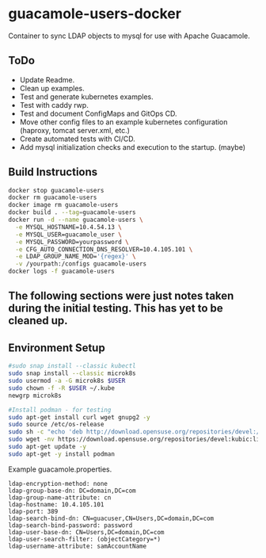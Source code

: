 # guacamole-users-docker
 Container to sync LDAP objects to mysql for use with Apache Guacamole.

## ToDo
- Update Readme.
- Clean up examples.
- Test and generate kubernetes examples.
- Test with caddy rwp.
- Test and document ConfigMaps and GitOps CD.
- Move other config files to an example kubernetes configuration (haproxy, tomcat server.xml, etc.)
- Create automated tests with CI/CD.
- Add mysql initialization checks and execution to the startup. (maybe)

## Build Instructions
```bash
docker stop guacamole-users
docker rm guacamole-users
docker image rm guacamole-users
docker build . --tag=guacamole-users
docker run -d --name guacamole-users \
  -e MYSQL_HOSTNAME=10.4.54.13 \
  -e MYSQL_USER=guacamole_user \
  -e MYSQL_PASSWORD=yourpassword \
  -e CFG_AUTO_CONNECTION_DNS_RESOLVER=10.4.105.101 \
  -e LDAP_GROUP_NAME_MOD='{regex}' \
  -v /yourpath:/configs guacamole-users
docker logs -f guacamole-users
```

## The following sections were just notes taken during the initial testing. This has yet to be cleaned up.

## Environment Setup

```bash
#sudo snap install --classic kubectl
sudo snap install --classic microk8s
sudo usermod -a -G microk8s $USER
sudo chown -f -R $USER ~/.kube
newgrp microk8s

#Install podman - for testing
sudo apt-get install curl wget gnupg2 -y
sudo source /etc/os-release
sudo sh -c "echo 'deb http://download.opensuse.org/repositories/devel:/kubic:/libcontainers:/stable/xUbuntu_${VERSION_ID}/ /' > /etc/apt/sources.list.d/devel:kubic:libcontainers:stable.list"
sudo wget -nv https://download.opensuse.org/repositories/devel:kubic:libcontainers:stable/xUbuntu_${VERSION_ID}/Release.key -O- | sudo apt-key add -
sudo apt-get update -y
sudo apt-get -y install podman


```

Example guacamole.properties.
```text
ldap-encryption-method: none
ldap-group-base-dn: DC=domain,DC=com
ldap-group-name-attribute: cn
ldap-hostname: 10.4.105.101
ldap-port: 389
ldap-search-bind-dn: CN=guacuser,CN=Users,DC=domain,DC=com
ldap-search-bind-password: password
ldap-user-base-dn: CN=Users,DC=domain,DC=com
ldap-user-search-filter: (objectCategory=*)
ldap-username-attribute: samAccountName
```